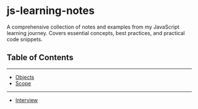 # js-learning-notes
A comprehensive collection of notes and examples from my JavaScript learning journey. Covers essential concepts, best practices, and practical code snippets.


## Table of Contents
---

* [Objects](object.md)
* [Scope](scope.md)




---



* [Interview](Interview.md)
